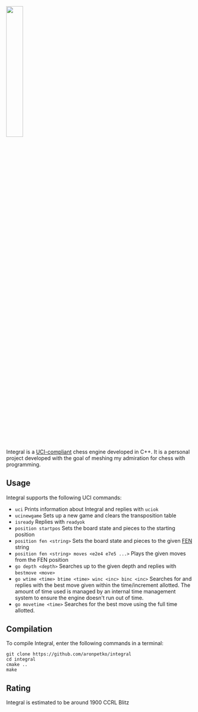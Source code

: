 ## <img src="https://i.imgur.com/Py8am6G.png" width="30%" height="30%"/>
Integral is a [UCI-compliant](https://en.wikipedia.org/wiki/Universal_Chess_Interface) chess engine developed in C++. It is a personal project developed with the goal of meshing my admiration for chess with programming.

## Usage
Integral supports the following UCI commands:
- `uci` Prints information about Integral and replies with `uciok`
- `ucinewgame` Sets up a new game and clears the transposition table
- `isready` Replies with `readyok`
- `position startpos` Sets the board state and pieces to the starting position
- `position fen <string>` Sets the board state and pieces to the given [FEN](https://en.wikipedia.org/wiki/Forsyth%E2%80%93Edwards_Notation) string
- `position fen <string> moves <e2e4 e7e5 ...>` Plays the given moves from the FEN position
- `go depth <depth>` Searches up to the given depth and replies with `bestmove <move>`
- `go wtime <time> btime <time> winc <inc> binc <inc>` Searches for and replies with the best move given within the time/increment allotted. The amount of time used is managed by an internal time management system to ensure the engine doesn't run out of time.
- `go movetime <time>` Searches for the best move using the full time allotted.

## Compilation
To compile Integral, enter the following commands in a terminal:
```shell
git clone https://github.com/aronpetko/integral
cd integral
cmake ..
make
```

## Rating
Integral is estimated to be around 1900 CCRL Blitz